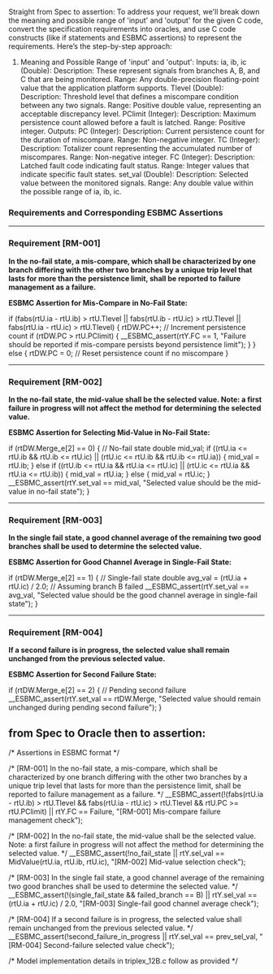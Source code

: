 Straight from Spec to assertion:
To address your request, we'll break down the meaning and possible range of 'input' and 'output' for the given C code, convert the specification requirements into oracles, and use C code constructs (like if statements and ESBMC assertions) to represent the requirements. Here’s the step-by-step approach:
1. Meaning and Possible Range of 'input' and 'output':
Inputs:
ia, ib, ic (Double):
Description: These represent signals from branches A, B, and C that are being monitored.
Range: Any double-precision floating-point value that the application platform supports.
Tlevel (Double):
Description: Threshold level that defines a miscompare condition between any two signals.
Range: Positive double value, representing an acceptable discrepancy level.
PClimit (Integer):
Description: Maximum persistence count allowed before a fault is latched.
Range: Positive integer.
Outputs:
PC (Integer):
Description: Current persistence count for the duration of miscompare.
Range: Non-negative integer.
TC (Integer):
Description: Totalizer count representing the accumulated number of miscompares.
Range: Non-negative integer.
FC (Integer):
Description: Latched fault code indicating fault status.
Range: Integer values that indicate specific fault states.
set_val (Double):
Description: Selected value between the monitored signals.
Range: Any double value within the possible range of ia, ib, ic.



### Requirements and Corresponding ESBMC Assertions

---

### Requirement [RM-001]
**In the no-fail state, a mis-compare, which shall be characterized by one branch differing with the other two branches by a unique trip level that lasts for more than the persistence limit, shall be reported to failure management as a failure.**

**ESBMC Assertion for Mis-Compare in No-Fail State:**

if (fabs(rtU.ia - rtU.ib) > rtU.Tlevel || fabs(rtU.ib - rtU.ic) > rtU.Tlevel || fabs(rtU.ia - rtU.ic) > rtU.Tlevel) {
    rtDW.PC++; // Increment persistence count
    if (rtDW.PC > rtU.PClimit) {
        __ESBMC_assert(rtY.FC == 1, "Failure should be reported if mis-compare persists beyond persistence limit");
    }
} else {
    rtDW.PC = 0; // Reset persistence count if no miscompare
}

---

### Requirement [RM-002]
**In the no-fail state, the mid-value shall be the selected value. Note: a first failure in progress will not affect the method for determining the selected value.**

**ESBMC Assertion for Selecting Mid-Value in No-Fail State:**

if (rtDW.Merge_e[2] == 0) { // No-fail state
    double mid_val;
    if ((rtU.ia <= rtU.ib && rtU.ib <= rtU.ic) || (rtU.ic <= rtU.ib && rtU.ib <= rtU.ia)) {
        mid_val = rtU.ib;
    } else if ((rtU.ib <= rtU.ia && rtU.ia <= rtU.ic) || (rtU.ic <= rtU.ia && rtU.ia <= rtU.ib)) {
        mid_val = rtU.ia;
    } else {
        mid_val = rtU.ic;
    }
    __ESBMC_assert(rtY.set_val == mid_val, "Selected value should be the mid-value in no-fail state");
}

---

### Requirement [RM-003]
**In the single fail state, a good channel average of the remaining two good branches shall be used to determine the selected value.**

**ESBMC Assertion for Good Channel Average in Single-Fail State:**

if (rtDW.Merge_e[2] == 1) { // Single-fail state
    double avg_val = (rtU.ia + rtU.ic) / 2.0; // Assuming branch B failed
    __ESBMC_assert(rtY.set_val == avg_val, "Selected value should be the good channel average in single-fail state");
}

---

### Requirement [RM-004]
**If a second failure is in progress, the selected value shall remain unchanged from the previous selected value.**

**ESBMC Assertion for Second Failure State:**

if (rtDW.Merge_e[2] == 2) { // Pending second failure
    __ESBMC_assert(rtY.set_val == rtDW.Merge, "Selected value should remain unchanged during pending second failure");
}



## from Spec to Oracle then to assertion:

/* Assertions in ESBMC format */

/* [RM-001]
   In the no-fail state, a mis-compare, which shall be characterized by one branch differing 
   with the other two branches by a unique trip level that lasts for more than the persistence 
   limit, shall be reported to failure management as a failure.
*/
__ESBMC_assert(!(fabs(rtU.ia - rtU.ib) > rtU.Tlevel && fabs(rtU.ia - rtU.ic) > rtU.Tlevel && rtU.PC >= rtU.PClimit) || rtY.FC == Failure, "[RM-001] Mis-compare failure management check");

/* [RM-002]
   In the no-fail state, the mid-value shall be the selected value. 
   Note: a first failure in progress will not affect the method for determining the selected value.
*/
__ESBMC_assert(!no_fail_state || rtY.sel_val == MidValue(rtU.ia, rtU.ib, rtU.ic), "[RM-002] Mid-value selection check");

/* [RM-003]
   In the single fail state, a good channel average of the remaining two good branches 
   shall be used to determine the selected value.
*/
__ESBMC_assert(!(single_fail_state && failed_branch == B) || rtY.sel_val == (rtU.ia + rtU.ic) / 2.0, "[RM-003] Single-fail good channel average check");

/* [RM-004]
   If a second failure is in progress, the selected value shall remain unchanged from 
   the previous selected value.
*/
__ESBMC_assert(!second_failure_in_progress || rtY.sel_val == prev_sel_val, "[RM-004] Second-failure selected value check");

/* Model implementation details in triplex_12B.c follow as provided */
